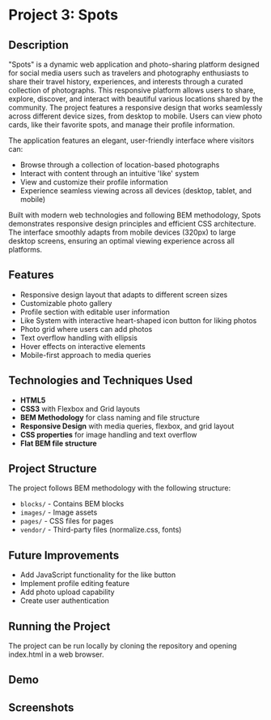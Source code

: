 # Project 3: Spots

## Description

"Spots" is a dynamic web application and photo-sharing platform designed for social media users such as travelers and photography enthusiasts to share their travel history, experiences, and interests through a curated collection of photographs. This responsive platform allows users to share, explore, discover, and interact with beautiful various locations shared by the community. The project features a responsive design that works seamlessly across different device sizes, from desktop to mobile. Users can view photo cards, like their favorite spots, and manage their profile information.

The application features an elegant, user-friendly interface where visitors can:

- Browse through a collection of location-based photographs
- Interact with content through an intuitive 'like' system
- View and customize their profile information
- Experience seamless viewing across all devices (desktop, tablet, and mobile)

Built with modern web technologies and following BEM methodology, Spots demonstrates responsive design principles and efficient CSS architecture. The interface smoothly adapts from mobile devices (320px) to large desktop screens, ensuring an optimal viewing experience across all platforms.

## Features

- Responsive design layout that adapts to different screen sizes
- Customizable photo gallery
- Profile section with editable user information
- Like System with interactive heart-shaped icon button for liking photos
- Photo grid where users can add photos
- Text overflow handling with ellipsis
- Hover effects on interactive elements
- Mobile-first approach to media queries

## Technologies and Techniques Used

- **HTML5**
- **CSS3** with Flexbox and Grid layouts
- **BEM Methodology** for class naming and file structure
- **Responsive Design** with media queries, flexbox, and grid layout
- **CSS properties** for image handling and text overflow
- **Flat BEM file structure**

## Project Structure

The project follows BEM methodology with the following structure:

- `blocks/` - Contains BEM blocks
- `images/` - Image assets
- `pages/` - CSS files for pages
- `vendor/` - Third-party files (normalize.css, fonts)

## Future Improvements

- Add JavaScript functionality for the like button
- Implement profile editing feature
- Add photo upload capability
- Create user authentication

## Running the Project

The project can be run locally by cloning the repository and opening index.html in a web browser.

## Demo

<!--Update with link to your deployed project - once it's live after first assessment has been received & necessary edits made.-->

## Screenshots

<!--Update with screenshots of your project here after first assessment has been received & necessary edits made.-->
